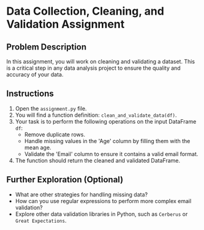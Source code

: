 
# Data Collection, Cleaning, and Validation Assignment

## Problem Description

In this assignment, you will work on cleaning and validating a dataset. This is a critical step in any data analysis project to ensure the quality and accuracy of your data.

## Instructions

1.  Open the `assignment.py` file.
2.  You will find a function definition: `clean_and_validate_data(df)`.
3.  Your task is to perform the following operations on the input DataFrame `df`:
    *   Remove duplicate rows.
    *   Handle missing values in the 'Age' column by filling them with the mean age.
    *   Validate the 'Email' column to ensure it contains a valid email format.
4.  The function should return the cleaned and validated DataFrame.

## Further Exploration (Optional)

*   What are other strategies for handling missing data?
*   How can you use regular expressions to perform more complex email validation?
*   Explore other data validation libraries in Python, such as `Cerberus` or `Great Expectations`.
